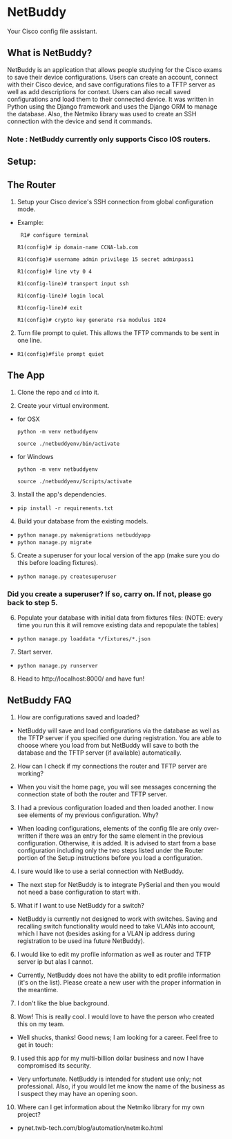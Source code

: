 # NetBuddy
Your Cisco config file assistant.

## What is NetBuddy?

NetBuddy is an application that allows
people studying for the Cisco exams to save their device
configurations. Users can create an account, connect with their Cisco
device, and save configurations files to a TFTP server as well as add
descriptions for context. Users can also recall saved configurations
and load them to their connected device. It was written in Python
using the Django framework and uses the Django ORM to manage
the database. Also, the Netmiko library was used to create an SSH
connection with the device and send it commands.

### Note : NetBuddy currently only supports Cisco IOS routers.

## Setup:

## The Router

1. Setup your Cisco device's SSH connection from global configuration mode.

- Example:

  ` R1# configure terminal`

  `R1(config)# ip domain-name CCNA-lab.com`

  `R1(config)# username admin privilege 15 secret adminpass1`

  `R1(config)# line vty 0 4`

  `R1(config-line)# transport input ssh`

  `R1(config-line)# login local`

  `R1(config-line)# exit`

  `R1(config)# crypto key generate rsa modulus 1024`

2. Turn file prompt to quiet. This allows the TFTP commands to be sent in one line.

- `R1(config)#file prompt quiet`

## The App

1. Clone the repo and `cd` into it.

2. Create your virtual environment.

- for OSX

  `python -m venv netbuddyenv`

  `source ./netbuddyenv/bin/activate`

- for Windows

  `python -m venv netbuddyenv`

  `source ./netbuddyenv/Scripts/activate`

3. Install the app's dependencies.

- `pip install -r requirements.txt`

4. Build your database from the existing models.

  - `python manage.py makemigrations netbuddyapp`
  - `python manage.py migrate`

5. Create a superuser for your local version of the app (make sure you do this before loading fixtures).

  - `python manage.py createsuperuser`

### Did you create a superuser? If so, carry on. If not, please go back to step 5.

6. Populate your database with initial data from fixtures files: (NOTE: every time you run this it will remove existing data and repopulate the tables) 

- `python manage.py loaddata */fixtures/*.json`

7. Start server.

  - `python manage.py runserver`

8. Head to http://localhost:8000/ and have fun!

## NetBuddy FAQ

1. How are configurations saved and loaded?

- NetBuddy will save and load configurations via the database as well as the TFTP server if you specified one during registration. You are able to choose where you load from but NetBuddy will save to both the database and the TFTP server (if available) automatically.

2. How can I check if my connections the router and TFTP server are working?

- When you visit the home page, you will see messages concerning the connection state of both the router and TFTP server.

3. I had a previous configuration loaded and then loaded another. I now see elements of my previous configuration. Why?

- When loading configurations, elements of the config file are only over-written if there was an entry for the same element in the previous configuration. Otherwise, it is added. It is advised to start from a base configuration including only the two steps listed under the Router portion of the Setup instructions before you load a configuration.

4. I sure would like to use a serial connection with NetBuddy.

- The next step for NetBuddy is to integrate PySerial and then you would not need a base configuration to start with.

5. What if I want to use NetBuddy for a switch?

- NetBuddy is currently not designed to work with switches. Saving and recalling switch functionality would need to take VLANs into account, which I have not (besides asking for a VLAN ip address during registration to be used ina future NetBuddy).

6. I would like to edit my profile information as well as router and TFTP server ip but alas I cannot.

- Currently, NetBuddy does not have the ability to edit profile information (it's on the list). Please create a new user with the proper information in the meantime.

7. I don't like the blue background.

[css-tricks.com]: css-tricks.com

8. Wow! This is really cool. I would love to have the person who created this on my team.

- Well shucks, thanks! Good news; I am looking for a career. Feel free to get in touch:

[linkedin.com/in/treysuiter]: linkedin.com/in/treysuiter

9. I used this app for my multi-billion dollar business and now I have compromised its security.

- Very unfortunate. NetBuddy is intended for student use only; not professional. Also, if you would let me know the name of the business as I suspect they may have an opening soon.

10. Where can I get information about the Netmiko library for my own project?

- pynet.twb-tech.com/blog/automation/netmiko.html



